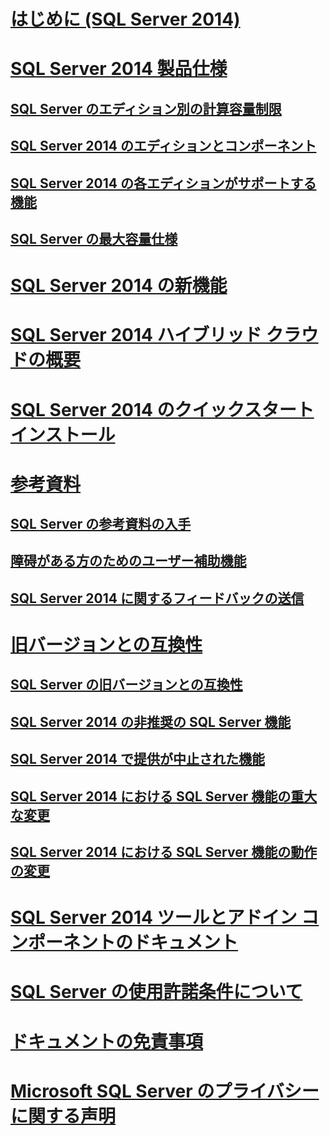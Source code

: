 # [はじめに (SQL Server 2014)](getting-started-sql-server-2014.md)
# [SQL Server 2014 製品仕様](sql-server-2014-product-specifications.md)
## [SQL Server のエディション別の計算容量制限](../sql-server/compute-capacity-limits-by-edition-of-sql-server.md)
## [SQL Server 2014 のエディションとコンポーネント](../sql-server/editions-and-components-of-sql-server-2016.md)
## [SQL Server 2014 の各エディションがサポートする機能](features-supported-by-the-editions-of-sql-server-2014.md)
## [SQL Server の最大容量仕様](../sql-server/maximum-capacity-specifications-for-sql-server.md)
# [SQL Server 2014 の新機能](../sql-server/what-s-new-in-sql-server-2016.md)
# [SQL Server 2014 ハイブリッド クラウドの概要](introduction-to-sql-server-2014-hybrid-cloud.md)
# [SQL Server 2014 のクイックスタート インストール](quick-start-installation-of-sql-server-2014.md)
# [参考資料](getting-assistance-sql-server-2014.md)
## [SQL Server の参考資料の入手](getting-sql-server-assistance.md)
## [障碍がある方のためのユーザー補助機能](accessibility-for-people-with-disabilities.md)
## [SQL Server 2014 に関するフィードバックの送信](providing-feedback-for-sql-server-2014.md)
# [旧バージョンとの互換性](backward-compatibility.md)
## [SQL Server の旧バージョンとの互換性](sql-server-backward-compatibility.md)
## [SQL Server 2014 の非推奨の SQL Server 機能](deprecated-sql-server-features-in-sql-server-2014.md)
## [SQL Server 2014 で提供が中止された機能](discontinued-sql-server-features-in-sql-server-2014.md)
## [SQL Server 2014 における SQL Server 機能の重大な変更](breaking-changes-to-sql-server-features-in-sql-server-2014.md)
## [SQL Server 2014 における SQL Server 機能の動作の変更](behavior-changes-to-sql-server-features-in-sql-server-2014.md)
# [SQL Server 2014 ツールとアドイン コンポーネントのドキュメント](documentation-for-sql-server-2014-tools-and-add-in-components.md)
# [SQL Server の使用許諾条件について](about-the-sql-server-license-terms.md)
# [ドキュメントの免責事項](legal-notice-for-documentation.md)
# [Microsoft SQL Server のプライバシーに関する声明](microsoft-sql-server-privacy-statement.md)
